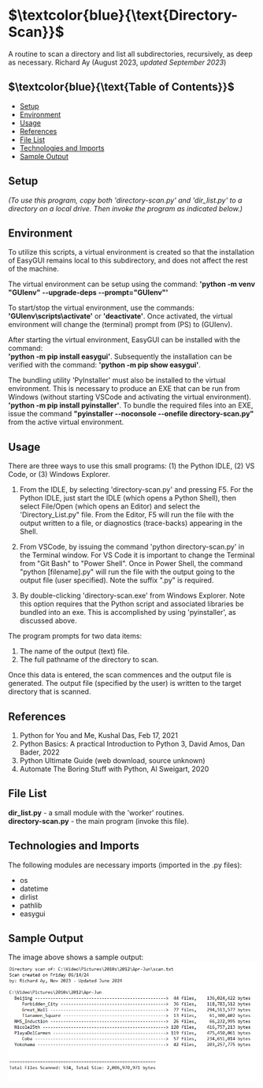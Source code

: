 # $`\textcolor{blue}{\text{Directory-Scan}}`$
A routine to scan a directory and list all subdirectories, recursively, as deep as necessary.
Richard Ay (August 2023, *updated September 2023*)

## $`\textcolor{blue}{\text{Table of Contents}}`$
* [Setup](#setup)
* [Environment](#environment)
* [Usage](#Usage)
* [References](#references)
* [File List](#file-list)
* [Technologies and Imports](#Technologies-and-Imports)
* [Sample Output](#sample-output)

## Setup

*(To use this program, copy both 'directory-scan.py' and 'dir_list.py' to a directory on a local drive.  Then invoke the program as indicated below.)* 

## Environment
To utilize this scripts, a virtual environment is created so that the installation of EasyGUI remains
local to this subdirectory, and does not affect the rest of the machine.

The virtual environment can be setup using the command: 
**'python -m venv "GUIenv" --upgrade-deps --prompt="GUIenv"'**

To start/stop the virtual environment, use the commands: **'GUIenv\scripts\activate'** or **'deactivate'**. Once
activated, the virtual environment will change the (terminal) prompt from (PS) to (GUIenv).

After starting the virtual environment, EasyGUI can be installed with the command:  
**'python -m pip install easygui'**.  Subsequently the installation can be verified with the command: 
**'python -m pip show easygui'**. 

The bundling utility 'PyInstaller' must also be installed to the virtual environment.  This is necessary to produce an EXE that can be run from Windows (without
starting VSCode and activating the virtual environment).
**'python -m pip install pyinstaller'**.  To bundle the required files into an EXE, issue the command **"pyinstaller --noconsole --onefile directory-scan.py"** from the 
active virtual environment.


## Usage
There are three ways to use this small programs: (1) the Python IDLE, (2) VS Code, or (3) Windows Explorer.  

1) From the IDLE, by selecting 'directory-scan.py' and pressing F5. For the Python IDLE, just start the IDLE (which opens a Python Shell), then select File/Open (which opens an Editor) and select the 'Directory_List.py" file.  From the Editor, F5 will run the file with the output written to a file, or diagnostics (trace-backs) appearing in the Shell.

2) From VSCode, by issuing the command 'python directory-scan.py' in the Terminal window. For VS Code it is important to change the Terminal from "Git Bash" to "Power Shell". Once in Power Shell, the command "python [filename].py" will run the file with the output going to the output file (user specified).  Note the suffix ".py" is required.

3) By double-clicking 'directory-scan.exe' from Windows Explorer.  Note this option requires that the Python script and associated libraries be bundled into an exe.  This is
accomplished by using 'pyinstaller', as discussed above.

The program prompts for two data items:
1) The name of the output (text) file.
2) The full pathname of the directory to scan.

Once this data is entered, the scan commences and the output file is generated. The output file (specified by the user) is written to the target directory that is scanned.


## References
1. Python for You and Me, Kushal Das, Feb 17, 2021  
2. Python Basics: A practical Introduction to Python 3, David Amos, Dan Bader, 2022  
3. Python Ultimate Guide (web download, source unknown) 
4. Automate The Boring Stuff with Python, Al Sweigart, 2020

## File List
**dir_list.py** - a small module with the 'worker' routines.  
**directory-scan.py** - the main program (invoke this file).   

## Technologies and Imports
The following modules are necessary imports (imported in the .py files):  
- os
- datetime
- dirlist
- pathlib
- easygui

## Sample Output
The image above shows a sample output:
![Sample Scan](https://github.com/CaptainRich/dir_list/blob/main/scan-output.png)

